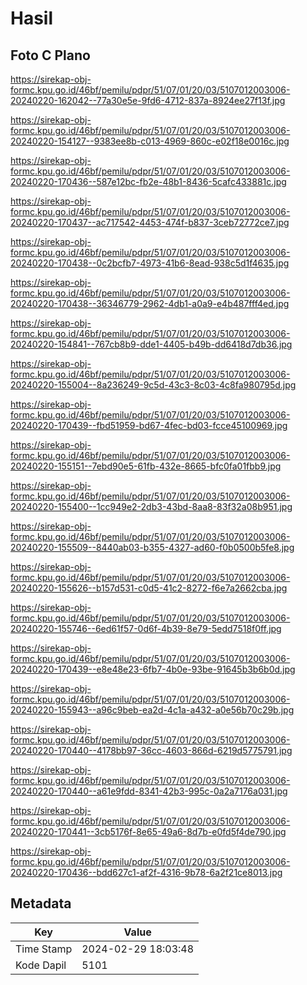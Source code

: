 # Hasil

## Foto C Plano

https://sirekap-obj-formc.kpu.go.id/46bf/pemilu/pdpr/51/07/01/20/03/5107012003006-20240220-162042--77a30e5e-9fd6-4712-837a-8924ee27f13f.jpg

https://sirekap-obj-formc.kpu.go.id/46bf/pemilu/pdpr/51/07/01/20/03/5107012003006-20240220-154127--9383ee8b-c013-4969-860c-e02f18e0016c.jpg

https://sirekap-obj-formc.kpu.go.id/46bf/pemilu/pdpr/51/07/01/20/03/5107012003006-20240220-170436--587e12bc-fb2e-48b1-8436-5cafc433881c.jpg

https://sirekap-obj-formc.kpu.go.id/46bf/pemilu/pdpr/51/07/01/20/03/5107012003006-20240220-170437--ac717542-4453-474f-b837-3ceb72772ce7.jpg

https://sirekap-obj-formc.kpu.go.id/46bf/pemilu/pdpr/51/07/01/20/03/5107012003006-20240220-170438--0c2bcfb7-4973-41b6-8ead-938c5d1f4635.jpg

https://sirekap-obj-formc.kpu.go.id/46bf/pemilu/pdpr/51/07/01/20/03/5107012003006-20240220-170438--36346779-2962-4db1-a0a9-e4b487fff4ed.jpg

https://sirekap-obj-formc.kpu.go.id/46bf/pemilu/pdpr/51/07/01/20/03/5107012003006-20240220-154841--767cb8b9-dde1-4405-b49b-dd6418d7db36.jpg

https://sirekap-obj-formc.kpu.go.id/46bf/pemilu/pdpr/51/07/01/20/03/5107012003006-20240220-155004--8a236249-9c5d-43c3-8c03-4c8fa980795d.jpg

https://sirekap-obj-formc.kpu.go.id/46bf/pemilu/pdpr/51/07/01/20/03/5107012003006-20240220-170439--fbd51959-bd67-4fec-bd03-fcce45100969.jpg

https://sirekap-obj-formc.kpu.go.id/46bf/pemilu/pdpr/51/07/01/20/03/5107012003006-20240220-155151--7ebd90e5-61fb-432e-8665-bfc0fa01fbb9.jpg

https://sirekap-obj-formc.kpu.go.id/46bf/pemilu/pdpr/51/07/01/20/03/5107012003006-20240220-155400--1cc949e2-2db3-43bd-8aa8-83f32a08b951.jpg

https://sirekap-obj-formc.kpu.go.id/46bf/pemilu/pdpr/51/07/01/20/03/5107012003006-20240220-155509--8440ab03-b355-4327-ad60-f0b0500b5fe8.jpg

https://sirekap-obj-formc.kpu.go.id/46bf/pemilu/pdpr/51/07/01/20/03/5107012003006-20240220-155626--b157d531-c0d5-41c2-8272-f6e7a2662cba.jpg

https://sirekap-obj-formc.kpu.go.id/46bf/pemilu/pdpr/51/07/01/20/03/5107012003006-20240220-155746--6ed61f57-0d6f-4b39-8e79-5edd7518f0ff.jpg

https://sirekap-obj-formc.kpu.go.id/46bf/pemilu/pdpr/51/07/01/20/03/5107012003006-20240220-170439--e8e48e23-6fb7-4b0e-93be-91645b3b6b0d.jpg

https://sirekap-obj-formc.kpu.go.id/46bf/pemilu/pdpr/51/07/01/20/03/5107012003006-20240220-155943--a96c9beb-ea2d-4c1a-a432-a0e56b70c29b.jpg

https://sirekap-obj-formc.kpu.go.id/46bf/pemilu/pdpr/51/07/01/20/03/5107012003006-20240220-170440--4178bb97-36cc-4603-866d-6219d5775791.jpg

https://sirekap-obj-formc.kpu.go.id/46bf/pemilu/pdpr/51/07/01/20/03/5107012003006-20240220-170440--a61e9fdd-8341-42b3-995c-0a2a7176a031.jpg

https://sirekap-obj-formc.kpu.go.id/46bf/pemilu/pdpr/51/07/01/20/03/5107012003006-20240220-170441--3cb5176f-8e65-49a6-8d7b-e0fd5f4de790.jpg

https://sirekap-obj-formc.kpu.go.id/46bf/pemilu/pdpr/51/07/01/20/03/5107012003006-20240220-170436--bdd627c1-af2f-4316-9b78-6a2f21ce8013.jpg


## Metadata

| Key        | Value               |
| ---------- | ------------------- |
| Time Stamp | 2024-02-29 18:03:48 |
| Kode Dapil | 5101                |



